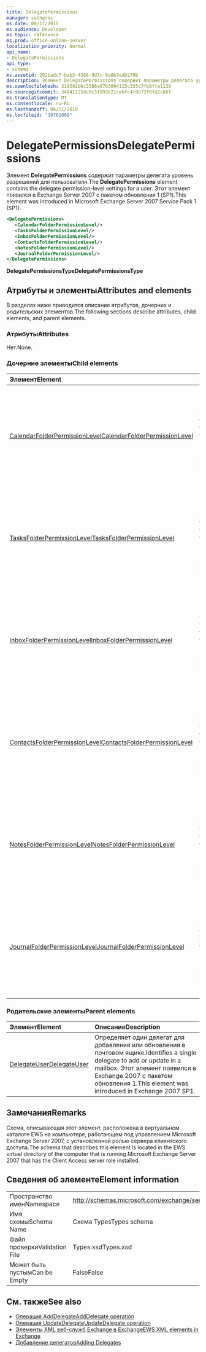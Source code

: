 ```yaml
---
title: DelegatePermissions
manager: sethgros
ms.date: 09/17/2015
ms.audience: Developer
ms.topic: reference
ms.prod: office-online-server
localization_priority: Normal
api_name:
- DelegatePermissions
api_type:
- schema
ms.assetid: 292badc7-bab3-4368-9d7c-9a8b7edb279b
description: Элемент DelegatePermissions содержит параметры делегата уровень разрешений для пользователя. Этот элемент появился в Exchange Server 2007 с пакетом обновления 1 (SP1).
ms.openlocfilehash: 319592b6c3386a07b3094115c335c7fb8ffe1130
ms.sourcegitcommit: 34041125dc8c5f993b21cebfc4f8b72f0fd2cb6f
ms.translationtype: MT
ms.contentlocale: ru-RU
ms.lasthandoff: 06/11/2018
ms.locfileid: "19762008"
---
```

# <a name="delegatepermissions"></a><span data-ttu-id="19a4c-104">DelegatePermissions</span><span class="sxs-lookup"><span data-stu-id="19a4c-104">DelegatePermissions</span></span>

<span data-ttu-id="19a4c-105">Элемент **DelegatePermissions** содержит параметры делегата уровень разрешений для пользователя.</span><span class="sxs-lookup"><span data-stu-id="19a4c-105">The **DelegatePermissions** element contains the delegate permission-level settings for a user.</span></span> <span data-ttu-id="19a4c-106">Этот элемент появился в Exchange Server 2007 с пакетом обновления 1 (SP1).</span><span class="sxs-lookup"><span data-stu-id="19a4c-106">This element was introduced in Microsoft Exchange Server 2007 Service Pack 1 (SP1).</span></span> 
  
```xml
<DelegatePermissions>
   <CalendarFolderPermissionLevel/>
   <TasksFolderPermissionLevel/>
   <InboxFolderPermissionLevel/>
   <ContactsFolderPermissionLevel/>
   <NotesFolderPermissionLevel/>
   <JournalFolderPermissionLevel/>
</DelegatePermissions>
```

<span data-ttu-id="19a4c-107">**DelegatePermissionsType**</span><span class="sxs-lookup"><span data-stu-id="19a4c-107">**DelegatePermissionsType**</span></span>

## <a name="attributes-and-elements"></a><span data-ttu-id="19a4c-108">Атрибуты и элементы</span><span class="sxs-lookup"><span data-stu-id="19a4c-108">Attributes and elements</span></span>

<span data-ttu-id="19a4c-109">В разделах ниже приводится описание атрибутов, дочерних и родительских элементов.</span><span class="sxs-lookup"><span data-stu-id="19a4c-109">The following sections describe attributes, child elements, and parent elements.</span></span>
  
### <a name="attributes"></a><span data-ttu-id="19a4c-110">Атрибуты</span><span class="sxs-lookup"><span data-stu-id="19a4c-110">Attributes</span></span>

<span data-ttu-id="19a4c-111">Нет.</span><span class="sxs-lookup"><span data-stu-id="19a4c-111">None.</span></span>
  
### <a name="child-elements"></a><span data-ttu-id="19a4c-112">Дочерние элементы</span><span class="sxs-lookup"><span data-stu-id="19a4c-112">Child elements</span></span>

|<span data-ttu-id="19a4c-113">**Элемент**</span><span class="sxs-lookup"><span data-stu-id="19a4c-113">**Element**</span></span>|<span data-ttu-id="19a4c-114">**Описание**</span><span class="sxs-lookup"><span data-stu-id="19a4c-114">**Description**</span></span>|
|:-----|:-----|
|[<span data-ttu-id="19a4c-115">CalendarFolderPermissionLevel</span><span class="sxs-lookup"><span data-stu-id="19a4c-115">CalendarFolderPermissionLevel</span></span>](calendarfolderpermissionlevel.md) <br/> |<span data-ttu-id="19a4c-116">Содержит разрешения для папки календаря по умолчанию.</span><span class="sxs-lookup"><span data-stu-id="19a4c-116">Contains the permissions for the default Calendar folder.</span></span> <span data-ttu-id="19a4c-117">Этот элемент появился в Exchange 2007 с пакетом обновления 1.</span><span class="sxs-lookup"><span data-stu-id="19a4c-117">This element was introduced in Exchange 2007 SP1.</span></span>  <br/> |
|[<span data-ttu-id="19a4c-118">TasksFolderPermissionLevel</span><span class="sxs-lookup"><span data-stu-id="19a4c-118">TasksFolderPermissionLevel</span></span>](tasksfolderpermissionlevel.md) <br/> |<span data-ttu-id="19a4c-119">Содержит разрешения для папки задач по умолчанию.</span><span class="sxs-lookup"><span data-stu-id="19a4c-119">Contains the permissions for the default Task folder.</span></span> <span data-ttu-id="19a4c-120">Этот элемент появился в Exchange 2007 с пакетом обновления 1.</span><span class="sxs-lookup"><span data-stu-id="19a4c-120">This element was introduced in Exchange 2007 SP1.</span></span>  <br/> |
|[<span data-ttu-id="19a4c-121">InboxFolderPermissionLevel</span><span class="sxs-lookup"><span data-stu-id="19a4c-121">InboxFolderPermissionLevel</span></span>](inboxfolderpermissionlevel.md) <br/> |<span data-ttu-id="19a4c-122">Содержит разрешения для папки "Входящие" по умолчанию.</span><span class="sxs-lookup"><span data-stu-id="19a4c-122">Contains the permissions for the default Inbox folder.</span></span> <span data-ttu-id="19a4c-123">Этот элемент появился в Exchange 2007 с пакетом обновления 1.</span><span class="sxs-lookup"><span data-stu-id="19a4c-123">This element was introduced in Exchange 2007 SP1.</span></span>  <br/> |
|[<span data-ttu-id="19a4c-124">ContactsFolderPermissionLevel</span><span class="sxs-lookup"><span data-stu-id="19a4c-124">ContactsFolderPermissionLevel</span></span>](contactsfolderpermissionlevel.md) <br/> |<span data-ttu-id="19a4c-125">Содержит разрешения для этой папки по умолчанию.</span><span class="sxs-lookup"><span data-stu-id="19a4c-125">Contains the permissions for the default Contacts folder.</span></span> <span data-ttu-id="19a4c-126">Этот элемент появился в Exchange 2007 с пакетом обновления 1.</span><span class="sxs-lookup"><span data-stu-id="19a4c-126">This element was introduced in Exchange 2007 SP1.</span></span>  <br/> |
|[<span data-ttu-id="19a4c-127">NotesFolderPermissionLevel</span><span class="sxs-lookup"><span data-stu-id="19a4c-127">NotesFolderPermissionLevel</span></span>](notesfolderpermissionlevel.md) <br/> |<span data-ttu-id="19a4c-128">Содержит разрешения для папки заметки по умолчанию.</span><span class="sxs-lookup"><span data-stu-id="19a4c-128">Contains the permissions for the default Notes folder.</span></span> <span data-ttu-id="19a4c-129">Этот элемент появился в Exchange 2007 с пакетом обновления 1.</span><span class="sxs-lookup"><span data-stu-id="19a4c-129">This element was introduced in Exchange 2007 SP1.</span></span>  <br/> |
|[<span data-ttu-id="19a4c-130">JournalFolderPermissionLevel</span><span class="sxs-lookup"><span data-stu-id="19a4c-130">JournalFolderPermissionLevel</span></span>](journalfolderpermissionlevel.md) <br/> |<span data-ttu-id="19a4c-131">Содержит разрешения для папки журнала по умолчанию.</span><span class="sxs-lookup"><span data-stu-id="19a4c-131">Contains the permissions for the default Journal folder.</span></span> <span data-ttu-id="19a4c-132">Этот элемент появился в Exchange 2007 с пакетом обновления 1.</span><span class="sxs-lookup"><span data-stu-id="19a4c-132">This element was introduced in Exchange 2007 SP1.</span></span>  <br/> |
   
### <a name="parent-elements"></a><span data-ttu-id="19a4c-133">Родительские элементы</span><span class="sxs-lookup"><span data-stu-id="19a4c-133">Parent elements</span></span>

|<span data-ttu-id="19a4c-134">**Элемент**</span><span class="sxs-lookup"><span data-stu-id="19a4c-134">**Element**</span></span>|<span data-ttu-id="19a4c-135">**Описание**</span><span class="sxs-lookup"><span data-stu-id="19a4c-135">**Description**</span></span>|
|:-----|:-----|
|[<span data-ttu-id="19a4c-136">DelegateUser</span><span class="sxs-lookup"><span data-stu-id="19a4c-136">DelegateUser</span></span>](delegateuser.md) <br/> |<span data-ttu-id="19a4c-137">Определяет один делегат для добавления или обновления в почтовом ящике.</span><span class="sxs-lookup"><span data-stu-id="19a4c-137">Identifies a single delegate to add or update in a mailbox.</span></span> <span data-ttu-id="19a4c-138">Этот элемент появился в Exchange 2007 с пакетом обновления 1.</span><span class="sxs-lookup"><span data-stu-id="19a4c-138">This element was introduced in Exchange 2007 SP1.</span></span>  <br/> |
   
## <a name="remarks"></a><span data-ttu-id="19a4c-139">Замечания</span><span class="sxs-lookup"><span data-stu-id="19a4c-139">Remarks</span></span>

<span data-ttu-id="19a4c-140">Схема, описывающая этот элемент, расположена в виртуальном каталоге EWS на компьютере, работающем под управлением Microsoft Exchange Server 2007, с установленной ролью сервера клиентского доступа.</span><span class="sxs-lookup"><span data-stu-id="19a4c-140">The schema that describes this element is located in the EWS virtual directory of the computer that is running Microsoft Exchange Server 2007 that has the Client Access server role installed.</span></span>
  
## <a name="element-information"></a><span data-ttu-id="19a4c-141">Сведения об элементе</span><span class="sxs-lookup"><span data-stu-id="19a4c-141">Element information</span></span>

|||
|:-----|:-----|
|<span data-ttu-id="19a4c-142">Пространство имен</span><span class="sxs-lookup"><span data-stu-id="19a4c-142">Namespace</span></span>  <br/> |http://schemas.microsoft.com/exchange/services/2006/types  <br/> |
|<span data-ttu-id="19a4c-143">Имя схемы</span><span class="sxs-lookup"><span data-stu-id="19a4c-143">Schema Name</span></span>  <br/> |<span data-ttu-id="19a4c-144">Схема Types</span><span class="sxs-lookup"><span data-stu-id="19a4c-144">Types schema</span></span>  <br/> |
|<span data-ttu-id="19a4c-145">Файл проверки</span><span class="sxs-lookup"><span data-stu-id="19a4c-145">Validation File</span></span>  <br/> |<span data-ttu-id="19a4c-146">Types.xsd</span><span class="sxs-lookup"><span data-stu-id="19a4c-146">Types.xsd</span></span>  <br/> |
|<span data-ttu-id="19a4c-147">Может быть пустым</span><span class="sxs-lookup"><span data-stu-id="19a4c-147">Can be Empty</span></span>  <br/> |<span data-ttu-id="19a4c-148">False</span><span class="sxs-lookup"><span data-stu-id="19a4c-148">False</span></span>  <br/> |
   
## <a name="see-also"></a><span data-ttu-id="19a4c-149">См. также</span><span class="sxs-lookup"><span data-stu-id="19a4c-149">See also</span></span>

- [<span data-ttu-id="19a4c-150">Операция AddDelegate</span><span class="sxs-lookup"><span data-stu-id="19a4c-150">AddDelegate operation</span></span>](adddelegate-operation.md) 
- [<span data-ttu-id="19a4c-151">Операция UpdateDelegate</span><span class="sxs-lookup"><span data-stu-id="19a4c-151">UpdateDelegate operation</span></span>](updatedelegate-operation.md)
- [<span data-ttu-id="19a4c-152">Элементы XML веб-служб Exchange в Exchange</span><span class="sxs-lookup"><span data-stu-id="19a4c-152">EWS XML elements in Exchange</span></span>](ews-xml-elements-in-exchange.md)
- [<span data-ttu-id="19a4c-153">Добавление делегатов</span><span class="sxs-lookup"><span data-stu-id="19a4c-153">Adding Delegates</span></span>](http://msdn.microsoft.com/library/3a744150-66a3-4a13-9433-793603ba5038%28Office.15%29.aspx)

